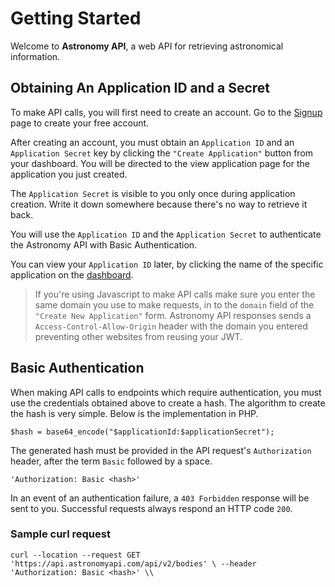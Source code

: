 # Getting Started

Welcome to **Astronomy API**, a web API for retrieving astronomical information.

## Obtaining An Application ID and a Secret

To make API calls, you will first need to create an account. Go to the [Signup](http://astronomyapi.com/auth/signup) page to create your free account.

After creating an account, you must obtain an `Application ID` and an `Application Secret` key by clicking the `"Create Application"` button from your dashboard. You will be directed to the view application page for the application you just created.

The `Application Secret` is visible to you only once during application creation. Write it down somewhere because there's no way to retrieve it back.

You will use the `Application ID` and the `Application Secret` to authenticate the Astronomy API with Basic Authentication.

You can view your `Application ID` later, by clicking the name of the specific application on the [dashboard](http://astronomyapi.com/dashboard).

> If you're using Javascript to make API calls make sure you enter the same domain you use to make requests, in to the `domain` field of the `"Create New Application"` form. Astronomy API responses sends a `Access-Control-Allow-Origin` header with the domain you entered preventing other websites from reusing your JWT.

## Basic Authentication

When making API calls to endpoints which require authentication, you must use the credentials obtained above to create a hash. The algorithm to create the hash is very simple. Below is the implementation in PHP.

`$hash = base64_encode("$applicationId:$applicationSecret");`

The generated hash must be provided in the API request's `Authorization` header, after the term `Basic` followed by a space.

`'Authorization: Basic <hash>'`

In an event of an authentication failure, a `403 Forbidden` response will be sent to you. Successful requests always respond an HTTP code `200`.

### Sample curl request

`curl --location --request GET 'https://api.astronomyapi.com/api/v2/bodies' \ --header 'Authorization: Basic <hash>' \\`

## 


